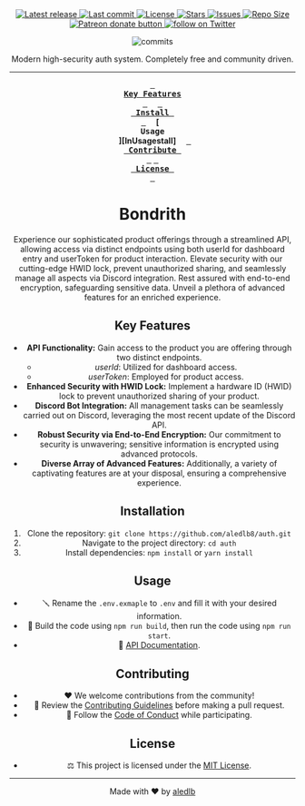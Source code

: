 <div align="center">
    <a href="https://github.com/Moonbases/Moonbase/releases/latest">
      <img alt="Latest release" src="https://img.shields.io/github/v/release/Moonbases/Moonbase?style=for-the-badge&logo=starship&color=C9CBFF&logoColor=D9E0EE&labelColor=302D41" />
    </a>
    <a href="https://github.com/Moonbases/Moonbase/pulse">
      <img alt="Last commit" src="https://img.shields.io/github/last-commit/Moonbases/Moonbase?style=for-the-badge&logo=starship&color=8bd5ca&logoColor=D9E0EE&labelColor=302D41"/>
    </a>
    <a href="https://github.com/Moonbases/Moonbase/blob/main/LICENSE">
      <img alt="License" src="https://img.shields.io/github/license/Moonbases/Moonbase?style=for-the-badge&logo=starship&color=ee999f&logoColor=D9E0EE&labelColor=302D41" />
    </a>
    <a href="https://github.com/Moonbases/Moonbase/stargazers">
      <img alt="Stars" src="https://img.shields.io/github/stars/Moonbases/Moonbase?style=for-the-badge&logo=starship&color=c69ff5&logoColor=D9E0EE&labelColor=302D41" />
    </a>
    <a href="https://github.com/Moonbases/Moonbase/issues">
      <img alt="Issues" src="https://img.shields.io/github/issues/Moonbases/Moonbase?style=for-the-badge&logo=bilibili&color=F5E0DC&logoColor=D9E0EE&labelColor=302D41" />
    </a>
    <a href="https://github.com/Moonbases/Moonbase">
      <img alt="Repo Size" src="https://img.shields.io/github/repo-size/Moonbases/Moonbase?color=%23DDB6F2&label=SIZE&logo=codesandbox&style=for-the-badge&logoColor=D9E0EE&labelColor=302D41" />
    </a>
    <a href="https://patreon.com/aledlb8" title="Donate to this project using Patreon">
      <img alt="Patreon donate button" src="https://img.shields.io/badge/patreon-donate-yellow.svg?style=for-the-badge&logo=starship&color=f5a97f&logoColor=D9E0EE&labelColor=302D41" />
    </a>
    <a href="https://twitter.com/intent/follow?screen_name=aledlb8">
      <img alt="follow on Twitter" src="https://img.shields.io/twitter/follow/aledlb8?style=for-the-badge&logo=twitter&color=8aadf3&logoColor=D9E0EE&labelColor=302D41" />
    </a>

  <p align="center">
    <img src="https://stars.medv.io/Moonbases/Moonbase.svg", title="commits"/>
  </p>

Modern high-security auth system. Completely free and community driven.

---

**[<kbd> <br> Key Features <br> </kbd>][KeyFeatures]** 
**[<kbd> <br> Install <br> </kbd>][Install]** 
**[<kbd> <br> Usage <br> </kbd>][InUsagestall]** 
**[<kbd> <br> Contribute <br> </kbd>][Contribute]**
**[<kbd> <br> License <br> </kbd>][License]**

<h1 align="center">Bondrith</h1>
<p align="center">
  Experience our sophisticated product offerings through a streamlined API, allowing access via distinct endpoints using both userId for dashboard entry and userToken for product interaction. Elevate security with our cutting-edge HWID lock, prevent unauthorized sharing, and seamlessly manage all aspects via Discord integration. Rest assured with end-to-end encryption, safeguarding sensitive data. Unveil a plethora of advanced features for an enriched experience.
</p>

## Key Features

- **API Functionality:** Gain access to the product you are offering through two distinct endpoints.
  - _userId_: Utilized for dashboard access.
  - _userToken_: Employed for product access.
- **Enhanced Security with HWID Lock:** Implement a hardware ID (HWID) lock to prevent unauthorized sharing of your product.
- **Discord Bot Integration:** All management tasks can be seamlessly carried out on Discord, leveraging the most recent update of the Discord API.
- **Robust Security via End-to-End Encryption:** Our commitment to security is unwavering; sensitive information is encrypted using advanced protocols.
- **Diverse Array of Advanced Features:** Additionally, a variety of captivating features are at your disposal, ensuring a comprehensive experience.

## Installation

1. Clone the repository: `git clone https://github.com/aledlb8/auth.git`
2. Navigate to the project directory: `cd auth`
3. Install dependencies: `npm install` or `yarn install`

## Usage

- 🪛 Rename the `.env.exmaple` to `.env` and fill it with your desired information.
- 🚀 Build the code using `npm run build`, then run the code using `npm run start`.
- 📖 [API Documentation](DOCUMENTATION.md).

## Contributing

- ❤️ We welcome contributions from the community!
- 🤝 Review the [Contributing Guidelines](CONTRIBUTING.md) before making a pull request.
- 👏 Follow the [Code of Conduct](CODE_OF_CONDUCT.md) while participating.

## License

- ⚖️ This project is licensed under the [MIT License](LICENSE).

---

[KeyFeatures]: https://github.com/aledlb8/Bondrith#key-features
[Install]: https://github.com/aledlb8/Bondrith#installation
[Usage]: https://github.com/aledlb8/Bondrith#usage
[Contribute]: https://github.com/aledlb8/Bondrith/blob/master/CONTRIBUTING.md
[License]: https://github.com/aledlb8/Bondrith/blob/master/LICENSE

Made with ❤️ by [aledlb](https://github.com/aledlb8)

</div>